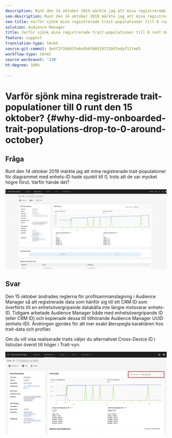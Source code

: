 ```yaml
---
description: Runt den 14 oktober 2019 märkte jag att mina registrerade trait-populationer för diagrammet med enhets-ID hade sjunkit till 0, trots att de var mycket högre förut.
seo-description: Runt den 14 oktober 2019 märkte jag att mina registrerade trait-populationer för diagrammet med enhets-ID hade sjunkit till 0, trots att de var mycket högre förut.
seo-title: Varför sjönk mina registrerade trait-populationer till 0 runt den 15 oktober?
solution: Audience Manager
title: Varför sjönk mina registrerade trait-populationer till 0 runt den 15 oktober?
feature: support
translation-type: tm+mt
source-git-commit: 9e4f2f26b83fe6e5b6f669107239d7edaf11fed3
workflow-type: tm+mt
source-wordcount: '230'
ht-degree: 100%

---
```



# Varför sjönk mina registrerade trait-populationer till 0 runt den 15 oktober? {#why-did-my-onboarded-trait-populations-drop-to-0-around-october}

## Fråga

Runt den 14 oktober 2019 märkte jag att mina registrerade trait-populationer för diagrammet med enhets-ID hade sjunkit till 0, trots att de var mycket högre förut. Varför hände det?

![Bild på minskning av enhets-ID](assets/device_id_populationdrop.png)

## Svar

Den 15 oktober ändrades reglerna för profilsammanslagning i Audience Manager så att registrerade data som hänför sig till ett CRM ID som överförts till en enhetsövergripande datakälla inte längre motsvarar enhets-ID.  Tidigare arbetade Audience Manager både med enhetsövergripande ID (eller CRM ID) och kopierade dessa till tillhörande Audience Manager UUID (enhets-ID).  Ändringen gjordes för att mer exakt återspegla karaktären hos trait-data och profiler.

Om du vill visa realiserade traits väljer du alternativet Cross-Device ID i listrutan överst till höger i Trait-vyn.

![Visa realiseringar efter enhetsövergripande ID](assets/deviceid-crossdevice.png)